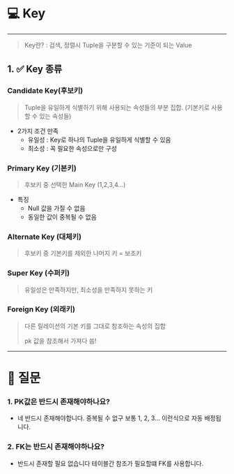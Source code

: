 # 💻 Key

---

> Key란? : 검색, 정렬시 Tuple을 구분할 수 있는 기준이 되는 Value


## 1. ✅ Key 종류

### Candidate Key(후보키)
> Tuple을 유일하게 식별하기 위해 사용되는 속성들의 부분 집합. (기본키로 사용할 수 있는 속성들)

- 2가지 조건 만족
  - 유일성 : Key로 하나의 Tuple을 유일하게 식별할 수 있음
  - 최소성 : 꼭 필요한 속성으로만 구성

### Primary Key (기본키)
> 후보키 중 선택한 Main Key (1,2,3,4...)

- 특징
  - Null 값을 가질 수 없음
  - 동일한 값이 중복될 수 없음

### Alternate Key (대체키)
> 후보키 중 기본키를 제외한 나머지 키 = 보조키

### Super Key (수퍼키)
> 유일성은 만족하지만, 최소성을 만족하지 못하는 키

### Foreign Key (외래키)
> 다른 릴레이션의 기본 키를 그대로 참조하는 속성의 집합
> 
> pk 값을 참조해서 가져다 씀!


---

# 🤔 질문

### 1. PK값은 반드시 존재해야하나요?

- 네 반드시 존재해야합니다. 중복될 수 없구 보통 1, 2, 3... 이런식으로 자동 배정됩니다.

### 2. FK는 반드시 존재해야하나요?

- 반드시 존재할 필요 없습니다 테이블간 참조가 필요할떄 FK를 사용합니다.

